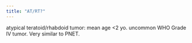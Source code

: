 ```yaml
---
title: "AT/RT?"
---
```

atypical teratoid/rhabdoid tumor: mean age &lt;2 yo. uncommon WHO Grade IV tumor. Very similar to PNET.

